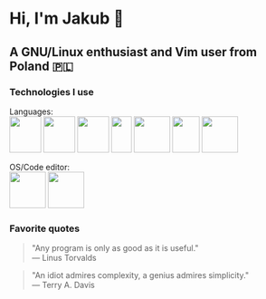# Hi, I'm Jakub 👋
## A GNU/Linux enthusiast and Vim user from Poland 🇵🇱

### Technologies I use
Languages: <br/>
<img src="https://github.com/jakub-swiniarski/jakub-swiniarski/assets/77209709/720b4839-f389-415d-9d8f-26100983e9b4" width=56 height=64>
<img src="https://github.com/jakub-swiniarski/jakub-swiniarski/assets/77209709/01cfd882-46eb-41e0-a1cd-9f9fe79f0cdf" width=56 height=64>
<img src="https://github.com/jakub-swiniarski/jakub-swiniarski/assets/77209709/f6450472-b115-4796-9219-88c3f211da06" width=56 height=64>
<img src="https://github.com/jakub-swiniarski/jakub-swiniarski/assets/77209709/404bff9e-97c8-419e-85f8-452fc037541e" width=36 height=64>
<img src="https://github.com/jakub-swiniarski/jakub-swiniarski/assets/77209709/7052132a-145b-462a-80ae-5b64ca312fb5" width=64 height=64>
<img src="https://github.com/jakub-swiniarski/jakub-swiniarski/assets/77209709/c924ebd6-48e9-4c24-a2c3-c053ac0de5e7" width=48 height=64>
<img src="https://github.com/jakub-swiniarski/jakub-swiniarski/assets/77209709/a44889be-a83d-4877-b87d-5d43e1031744" width=64 height=64>

OS/Code editor: <br/>
<img src="https://github.com/jakub-swiniarski/jakub-swiniarski/assets/77209709/e705f6ff-6655-48e4-9498-c789e1d61857" width=64 height=64>
<img src="https://github.com/jakub-swiniarski/jakub-swiniarski/assets/77209709/35c6b457-3301-4244-98c8-a6ce42c71009" width=64 height=64>

### Favorite quotes
> "Any program is only as good as it is useful." <br/>
> — Linus Torvalds

> "An idiot admires complexity, a genius admires simplicity." <br/>
> — Terry A. Davis
